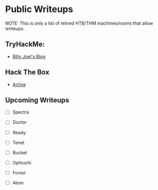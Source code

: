 # Public Writeups
NOTE: This is only a list of retired HTB/THM machines/rooms that allow writeups.  

## TryHackMe:  
* [Billy Joel's Blog](https://github.com/7h3-B14ck-Kn1gh75/Public-Writeups/blob/main/THM/Medium/BillyJoelBlog.md)  

## Hack The Box  
* [Active](https://github.com/7h3-B14ck-Kn1gh75/Public-Writeups/blob/main/HTB/Easy/Active.md)  


## Upcoming Writeups 

- [ ] Spectra
- [ ] Doctor
- [ ] Ready
- [ ] Tenet
- [ ] Bucket
- [ ] Ophiuchi
- [ ] Forest
- [ ] Atom


